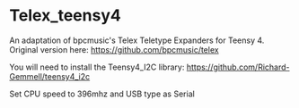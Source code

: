 # Telex_teensy4
An adaptation of bpcmusic's Telex Teletype Expanders for Teensy 4.  Original version here: https://github.com/bpcmusic/telex


You will need to install the Teensy4_I2C library:   https://github.com/Richard-Gemmell/teensy4_i2c 


Set CPU speed to 396mhz  and USB type as Serial

